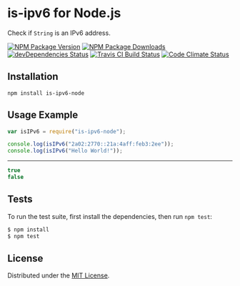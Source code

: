 # is-ipv6 for Node.js

Check if `String` is an IPv6 address.

[![NPM Package Version][npm-package-version-badge]][npm-package-url]
[![NPM Package Downloads][npm-package-downloads-badge]][npm-package-url]
[![devDependencies Status][devDependencies-status-badge]][devDependencies-status-page-url]
[![Travis CI Build Status][travis-ci-build-status-badge]][travis-ci-build-status-page-url]
[![Code Climate Status][code-climate-status-badge]][code-climate-status-page-url]

## Installation

`npm install is-ipv6-node`

## Usage Example

```javascript
var isIPv6 = require("is-ipv6-node");

console.log(isIPv6("2a02:2770::21a:4aff:feb3:2ee"));
console.log(isIPv6("Hello World!"));
```

***

```javascript
true
false
```

## Tests

To run the test suite, first install the dependencies, then run `npm test`:

```bash
$ npm install
$ npm test
```

## License

Distributed under the [MIT License](LICENSE).

[npm-package-version-badge]: https://img.shields.io/npm/v/is-ipv6-node.svg
[npm-package-downloads-badge]: https://img.shields.io/npm/dm/is-ipv6-node.svg
[npm-package-url]: https://npmjs.org/package/is-ipv6-node
[devDependencies-status-badge]: https://david-dm.org/AnatoliyGatt/is-ipv6-node/dev-status.svg
[devDependencies-status-page-url]: https://david-dm.org/AnatoliyGatt/is-ipv6-node#info=devDependencies
[travis-ci-build-status-badge]: https://img.shields.io/travis/AnatoliyGatt/is-ipv6-node.svg
[travis-ci-build-status-page-url]: https://travis-ci.org/AnatoliyGatt/is-ipv6-node
[code-climate-status-badge]: https://codeclimate.com/github/AnatoliyGatt/is-ipv6-node/badges/gpa.svg
[code-climate-status-page-url]: https://codeclimate.com/github/AnatoliyGatt/is-ipv6-node